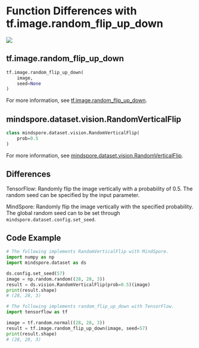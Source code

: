 # Function Differences with tf.image.random_flip_up_down

<a href="https://gitee.com/mindspore/docs/blob/r1.10/docs/mindspore/source_en/note/api_mapping/tensorflow_diff/random_flip_up_down.md" target="_blank"><img src="https://mindspore-website.obs.cn-north-4.myhuaweicloud.com/website-images/r1.9/resource/_static/logo_source_en.png"></a>

## tf.image.random_flip_up_down

```python
tf.image.random_flip_up_down(
    image,
    seed=None
)
```

For more information, see [tf.image.random_flip_up_down](https://www.tensorflow.org/versions/r1.15/api_docs/python/tf/image/random_flip_up_down).

## mindspore.dataset.vision.RandomVerticalFlip

```python
class mindspore.dataset.vision.RandomVerticalFlip(
    prob=0.5
)
```

For more information, see [mindspore.dataset.vision.RandomVerticalFlip](https://mindspore.cn/docs/en/r1.10/api_python/dataset_vision/mindspore.dataset.vision.RandomVerticalFlip.html#mindspore.dataset.vision.RandomVerticalFlip).

## Differences

TensorFlow: Randomly flip the image vertically with a probability of 0.5. The random seed can be specified by the input parameter.

MindSpore: Randomly flip the image vertically with the specified probability. The global random seed can to be set through `mindspore.dataset.config.set_seed`.

## Code Example

```python
# The following implements RandomVerticalFlip with MindSpore.
import numpy as np
import mindspore.dataset as ds

ds.config.set_seed(57)
image = np.random.random((28, 28, 3))
result = ds.vision.RandomVerticalFlip(prob=0.5)(image)
print(result.shape)
# (28, 28, 3)

# The following implements random_flip_up_down with TensorFlow.
import tensorflow as tf

image = tf.random.normal((28, 28, 3))
result = tf.image.random_flip_up_down(image, seed=57)
print(result.shape)
# (28, 28, 3)
```

